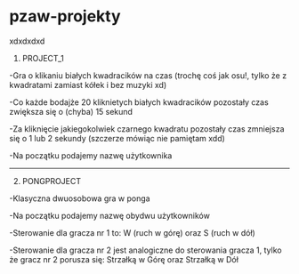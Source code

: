 # pzaw-projekty
xdxdxdxd

1. PROJECT_1

-Gra o klikaniu białych kwadracików na czas (trochę coś jak osu!, tylko że z kwadratami zamiast kółek i bez muzyki xd)

-Co każde bodajże 20 kliknietych białych kwadracików pozostały czas zwiększa się o (chyba) 15 sekund

-Za kliknięcie jakiegokolwiek czarnego kwadratu pozostały czas zmniejsza się o 1 lub 2 sekundy (szczerze mówiąc nie pamiętam xdd)

-Na początku podajemy nazwę użytkownika

-----------------------------------------------------------------------------

2. PONGPROJECT

-Klasyczna dwuosobowa gra w ponga

-Na początku podajemy nazwę obydwu użytkowników

-Sterowanie dla gracza nr 1 to: W (ruch w górę) oraz S (ruch w dół)

-Sterowanie dla gracza nr 2 jest analogiczne do sterowania gracza 1, tylko że gracz nr 2 porusza się: Strzałką w Górę oraz Strzałką w Dół
